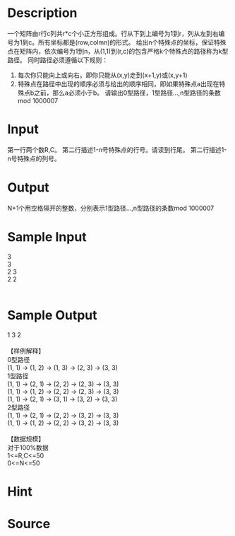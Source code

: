
# Description

<div class="content">
	
一个矩阵由r行c列共r*c个小正方形组成。行从下到上编号为1到r，列从左到右编号为1到c。所有坐标都是(row,colmn)的形式。
给出n个特殊点的坐标，保证特殊点在矩阵内，依次编号为1到n，从(1,1)到(r,c)的包含严格k个特殊点的路径称为k型路径。
同时路径必须遵循以下规则：
1.	每次你只能向上或向右。即你只能从(x,y)走到(x+1,y)或(x,y+1)
2.	特殊点在路径中出现的顺序必须与给出的顺序相同，即如果特殊点a出现在特殊点b之前，那么a必须小于b。
请输出0型路径，1型路径…,n型路径的条数mod 1000007
</div>

# Input

<div class="content">第一行两个数R,C。
第二行描述1-n号特殊点的行号。请读到行尾。
第二行描述1-n号特殊点的列号。

</div>

# Output

<div class="content">N+1个用空格隔开的整数，分别表示1型路径…,n型路径的条数mod 1000007

</div>

# Sample Input

<div class="content"><span class="sampledata">3<br/>
3<br/>
2 3<br/>
2 2<br/>
<br/>
</span></div>

# Sample Output

<div class="content"><span class="sampledata">1 3 2<br/>
<br/>
【样例解释】<br/>
0型路径<br/>
(1, 1) -&gt; (1, 2) -&gt; (1, 3) -&gt; (2, 3) -&gt; (3, 3)<br/>
1型路径<br/>
(1, 1) -&gt; (2, 1) -&gt; (2, 2) -&gt; (2, 3) -&gt; (3, 3)<br/>
(1, 1) -&gt; (1, 2) -&gt; (2, 2) -&gt; (2, 3) -&gt; (3, 3)<br/>
(1, 1) -&gt; (2, 1) -&gt; (3, 1) -&gt; (3, 2) -&gt; (3, 3)<br/>
2型路径<br/>
(1, 1) -&gt; (2, 1) -&gt; (2, 2) -&gt; (3, 2) -&gt; (3, 3)<br/>
(1, 1) -&gt; (1, 2) -&gt; (2, 2) -&gt; (3, 2) -&gt; (3, 3)<br/>
<br/>
【数据规模】<br/>
对于100%数据<br/>
1&lt;=R,C&lt;=50<br/>
0&lt;=N&lt;=50<br/>
</span></div>

# Hint

<div class="content"><p></p></div>

# Source

<div class="content"><p><a href="problemset.php?search="></a></p></div>

